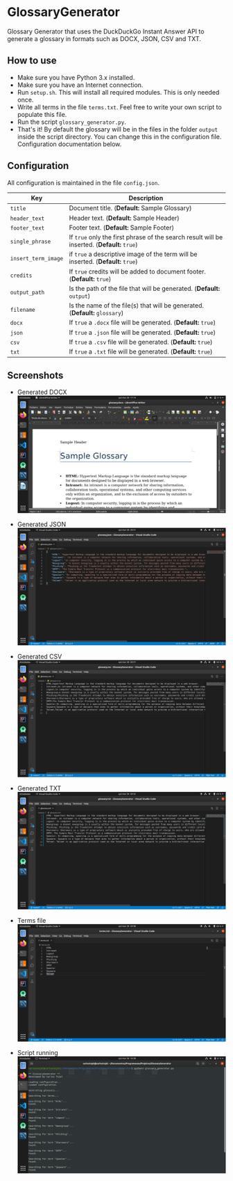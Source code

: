 # GlossaryGenerator
Glossary Generator that uses the DuckDuckGo Instant Answer API to generate a glossary in formats such as DOCX, JSON, CSV and TXT.

## How to use
* Make sure you have Python 3.x installed.
* Make sure you have an Internet connection.
* Run ```setup.sh```. This will install all required modules. This is only needed once.
* Write all terms in the file ```terms.txt```. Feel free to write your own script to populate this file.
* Run the script ```glossary_generator.py```.
* That's it! By default the glossary will be in the files in the folder ```output``` inside the script directory. You can change this in the configuration file. Configuration documentation below.

## Configuration
All configuration is maintained in the file ```config.json```.

| Key | Description |
| --- | ----------- |
| ```title``` | Document title. (**Default:** Sample Glossary) |
| ```header_text``` | Header text. (**Default:** Sample Header) |
| ```footer_text``` | Footer text. (**Default:** Sample Footer) |
| ```single_phrase``` | If ```true``` only the first phrase of the search result will be inserted. (**Default:** ```true```) |
| ```insert_term_image``` | if ```true``` a descriptive image of the term will be inserted. (**Default:** ```true```) |
| ```credits``` | If ```true``` credits will be added to document footer. (**Default:** ```true```) |
| ```output_path``` | Is the path of the file that will be generated. (**Default:** ```output```) |
| ```filename``` | Is the name of the file(s) that will be generated. (**Default:** ```glossary```) |
| ```docx``` | If ```true``` a ```.docx``` file will be generated. (**Default:** ```true```) |
| ```json``` | If ```true``` a ```.json``` file will be generated. (**Default:** ```true```) |
| ```csv``` | If ```true``` a ```.csv``` file will be generated. (**Default:** ```true```) |
| ```txt``` | If ```true``` a ```.txt``` file will be generated. (**Default:** ```true```) |

## Screenshots

* Generated DOCX
![Generated document](https://raw.githubusercontent.com/carlostojal/GlossaryGenerator/master/img/docx.png)

* Generated JSON
![Generated document](https://raw.githubusercontent.com/carlostojal/GlossaryGenerator/master/img/json.png)

* Generated CSV
![Generated document](https://raw.githubusercontent.com/carlostojal/GlossaryGenerator/master/img/csv.png)

* Generated TXT
![Generated document](https://raw.githubusercontent.com/carlostojal/GlossaryGenerator/master/img/txt.png)

* Terms file
![Terms file](https://raw.githubusercontent.com/carlostojal/GlossaryGenerator/master/img/terms.png)

* Script running
![Script running](https://raw.githubusercontent.com/carlostojal/GlossaryGenerator/master/img/script.png)
